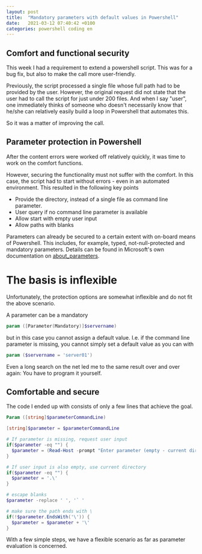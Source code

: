 ```yaml
---
layout: post
title:  "Mandatory parameters with default values in Powershell"
date:   2021-03-12 07:40:42 +0100
categories: powershell coding en
---
```


## Comfort and functional security
This week I had a requirement to extend a powershell script. This was for a bug fix, but also to make the call more user-friendly.

Previously, the script processed a single file whose full path had to be provided by the user. However, the original request did not state that the user had to call the script for just under 200 files. And when I say "user", one immediately thinks of someone who doesn't necessarily know that he/she can relatively easily build a loop in Powershell that automates this.

So it was a matter of improving the call.

## Parameter protection in Powershell
After the content errors were worked off relatively quickly, it was time to work on the comfort functions.

However, securing the functionality must not suffer with the comfort. In this case, the script had to start without errors - even in an automated environment. This resulted in the following key points
- Provide the directory, instead of a single file as command line parameter.
- User query if no command line parameter is available
- Allow start with empty user input
- Allow paths with blanks

Parameters can already be secured to a certain extent with on-board means of Powershell. This includes, for example, typed, not-null-protected and mandatory parameters. Details can be found in Microsoft's own documentation on [about_parameters](https://docs.microsoft.com/en-us/powershell/module/microsoft.powershell.core/about/about_parameters).

# The basis is inflexible
Unfortunately, the protection options are somewhat inflexible and do not fit the above scenario.

A parameter can be a mandatory
```powershell
param ([Parameter(Mandatory)]$servername)
```
but in this case you cannot assign a default value.
I.e. if the command line parameter is missing, you cannot simply set a default value as you can with
```powershell
param ($servername = 'server01')
```

Even a long search on the net led me to the same result over and over again: You have to program it yourself.

## Comfortable and secure
The code I ended up with consists of only a few lines that achieve the goal.

```powershell
Param ([string]$parameterCommandLine)

[string]$parameter = $parameterCommandLine

# If parameter is missing, request user input
if($parameter -eq "") {
  $parameter = (Read-Host -prompt "Enter parameter (empty - current directory")
}

# If user input is also empty, use current directory
if($parameter -eq "") {
  $parameter = '.\'
}

# escape blanks
$parameter -replace ' ', '` '

# make sure the path ends with \
if(!$parameter.EndsWith('\')) {
  $parameter = $parameter + '\'
}
```

With a few simple steps, we have a flexible scenario as far as parameter evaluation is concerned.